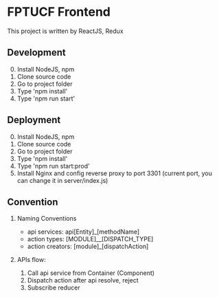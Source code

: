 # FPTUCF Frontend
This project is written by ReactJS, Redux

## Development
0. Install NodeJS, npm
1. Clone source code
2. Go to project folder
3. Type 'npm install'
4. Type 'npm run start'

## Deployment
0. Install NodeJS, npm
1. Clone source code
2. Go to project folder
3. Type 'npm install'
4. Type 'npm run start:prod'
5. Install Nginx and config reverse proxy to port 3301 (current port, you can change it in server/index.js)

## Convention
1. Naming Conventions
	- api services: api[Entity]_[methodName]
	- action types: [MODULE]__[DISPATCH_TYPE]
	- action creators: [module]_[dispatchAction]

2. APIs flow:
	1. Call api service from Container (Component)
	2. Dispatch action after api resolve, reject
	3. Subscribe reducer